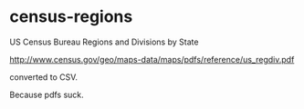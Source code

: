 census-regions
==============

US Census Bureau Regions and Divisions by State

http://www.census.gov/geo/maps-data/maps/pdfs/reference/us_regdiv.pdf

converted to CSV.

Because pdfs suck.
